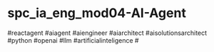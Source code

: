 # spc_ia_eng_mod04-AI-Agent

#reactagent #aiagent #aiengineer #aiarchitect #aisolutionsarchitect #python #openai #llm #artificialinteligence # 
